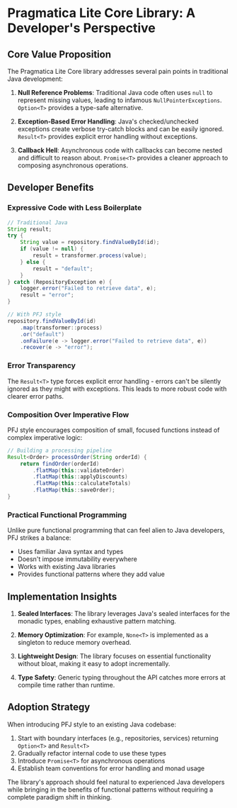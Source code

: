 # Pragmatica Lite Core Library: A Developer's Perspective

## Core Value Proposition

The Pragmatica Lite Core library addresses several pain points in traditional Java development:

1. **Null Reference Problems**: Traditional Java code often uses `null` to represent missing values, leading to infamous `NullPointerExceptions`. `Option<T>` provides a type-safe alternative.

2. **Exception-Based Error Handling**: Java's checked/unchecked exceptions create verbose try-catch blocks and can be easily ignored. `Result<T>` provides explicit error handling without exceptions.

3. **Callback Hell**: Asynchronous code with callbacks can become nested and difficult to reason about. `Promise<T>` provides a cleaner approach to composing asynchronous operations.

## Developer Benefits

### Expressive Code with Less Boilerplate

```java
// Traditional Java
String result;
try {
    String value = repository.findValueById(id);
    if (value != null) {
        result = transformer.process(value);
    } else {
        result = "default";
    }
} catch (RepositoryException e) {
    logger.error("Failed to retrieve data", e);
    result = "error";
}

// With PFJ style
repository.findValueById(id)
    .map(transformer::process)
    .or("default")
    .onFailure(e -> logger.error("Failed to retrieve data", e))
    .recover(e -> "error");
```

### Error Transparency

The `Result<T>` type forces explicit error handling - errors can't be silently ignored as they might with exceptions. This leads to more robust code with clearer error paths.

### Composition Over Imperative Flow

PFJ style encourages composition of small, focused functions instead of complex imperative logic:

```java
// Building a processing pipeline
Result<Order> processOrder(String orderId) {
    return findOrder(orderId)
        .flatMap(this::validateOrder)
        .flatMap(this::applyDiscounts)
        .flatMap(this::calculateTotals)
        .flatMap(this::saveOrder);
}
```

### Practical Functional Programming

Unlike pure functional programming that can feel alien to Java developers, PFJ strikes a balance:

- Uses familiar Java syntax and types
- Doesn't impose immutability everywhere
- Works with existing Java libraries
- Provides functional patterns where they add value

## Implementation Insights

1. **Sealed Interfaces**: The library leverages Java's sealed interfaces for the monadic types, enabling exhaustive pattern matching.

2. **Memory Optimization**: For example, `None<T>` is implemented as a singleton to reduce memory overhead.

3. **Lightweight Design**: The library focuses on essential functionality without bloat, making it easy to adopt incrementally.

4. **Type Safety**: Generic typing throughout the API catches more errors at compile time rather than runtime.

## Adoption Strategy

When introducing PFJ style to an existing Java codebase:

1. Start with boundary interfaces (e.g., repositories, services) returning `Option<T>` and `Result<T>`
2. Gradually refactor internal code to use these types
3. Introduce `Promise<T>` for asynchronous operations
4. Establish team conventions for error handling and monad usage

The library's approach should feel natural to experienced Java developers while bringing in the benefits of functional patterns without requiring a complete paradigm shift in thinking.
